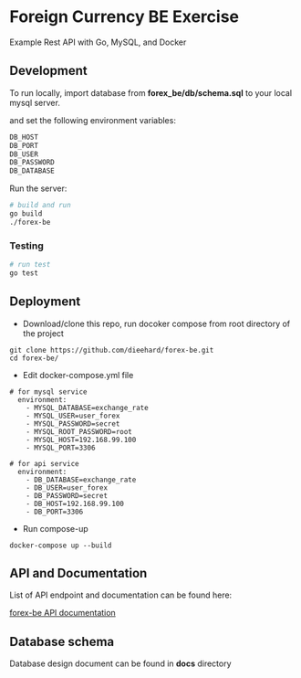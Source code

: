 # Foreign Currency BE Exercise
Example Rest API with Go, MySQL, and Docker

## Development
To run locally, import database from <b>forex_be/db/schema.sql</b> to your local mysql server.

and set the following environment variables:
```bash
DB_HOST
DB_PORT
DB_USER
DB_PASSWORD
DB_DATABASE
```
Run the server:
```bash
# build and run
go build
./forex-be
```

### Testing
```bash
# run test
go test
```

## Deployment
* Download/clone this repo, run docoker compose from root directory of the project
```
git clone https://github.com/dieehard/forex-be.git
cd forex-be/
````
* Edit docker-compose.yml file
```
# for mysql service
  environment:
    - MYSQL_DATABASE=exchange_rate
    - MYSQL_USER=user_forex
    - MYSQL_PASSWORD=secret
    - MYSQL_ROOT_PASSWORD=root
    - MYSQL_HOST=192.168.99.100
    - MYSQL_PORT=3306

```

```
# for api service
  environment:
    - DB_DATABASE=exchange_rate
    - DB_USER=user_forex
    - DB_PASSWORD=secret
    - DB_HOST=192.168.99.100
    - DB_PORT=3306
```
* Run compose-up
```
docker-compose up --build
```

## API and Documentation

List of API endpoint and documentation can be found here:

[forex-be API documentation](https://documenter.getpostman.com/view/2293128/RWMCt9av#5b4e768c-6cd2-48b7-a8ef-61854ebbf2c6)

## Database schema

Database design document can be found in <b>docs</b> directory